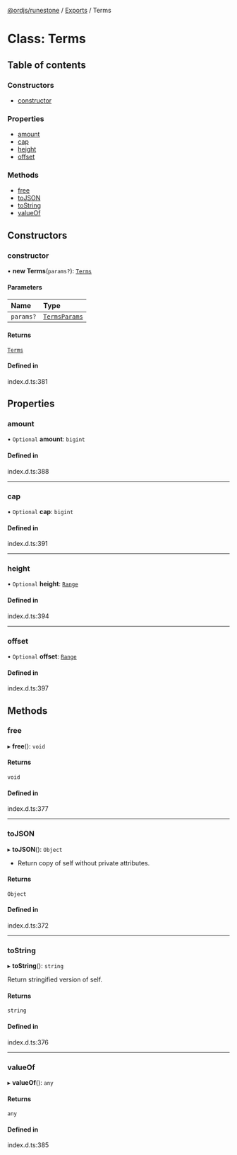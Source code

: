 [@ordjs/runestone](../README.md) / [Exports](../modules.md) / Terms

# Class: Terms

## Table of contents

### Constructors

- [constructor](Terms.md#constructor)

### Properties

- [amount](Terms.md#amount)
- [cap](Terms.md#cap)
- [height](Terms.md#height)
- [offset](Terms.md#offset)

### Methods

- [free](Terms.md#free)
- [toJSON](Terms.md#tojson)
- [toString](Terms.md#tostring)
- [valueOf](Terms.md#valueof)

## Constructors

### constructor

• **new Terms**(`params?`): [`Terms`](Terms.md)

#### Parameters

| Name | Type |
| :------ | :------ |
| `params?` | [`TermsParams`](../interfaces/TermsParams.md) |

#### Returns

[`Terms`](Terms.md)

#### Defined in

index.d.ts:381

## Properties

### amount

• `Optional` **amount**: `bigint`

#### Defined in

index.d.ts:388

___

### cap

• `Optional` **cap**: `bigint`

#### Defined in

index.d.ts:391

___

### height

• `Optional` **height**: [`Range`](Range.md)

#### Defined in

index.d.ts:394

___

### offset

• `Optional` **offset**: [`Range`](Range.md)

#### Defined in

index.d.ts:397

## Methods

### free

▸ **free**(): `void`

#### Returns

`void`

#### Defined in

index.d.ts:377

___

### toJSON

▸ **toJSON**(): `Object`

* Return copy of self without private attributes.

#### Returns

`Object`

#### Defined in

index.d.ts:372

___

### toString

▸ **toString**(): `string`

Return stringified version of self.

#### Returns

`string`

#### Defined in

index.d.ts:376

___

### valueOf

▸ **valueOf**(): `any`

#### Returns

`any`

#### Defined in

index.d.ts:385
